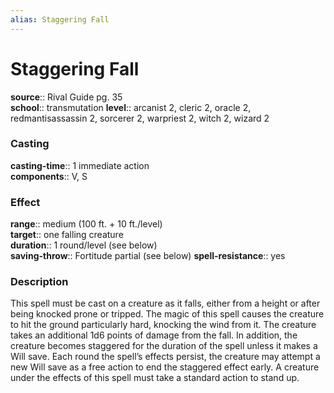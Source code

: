 ```yaml
---
alias: Staggering Fall
---
```


# Staggering Fall 

**source**:: Rival Guide pg. 35  
**school**:: transmutation
**level**:: arcanist 2, cleric 2, oracle 2, redmantisassassin 2, sorcerer 2, warpriest 2, witch 2, wizard 2

### Casting 

**casting-time**:: 1 immediate action  
**components**:: V, S

### Effect 

**range**:: medium (100 ft. + 10 ft./level)  
**target**:: one falling creature  
**duration**:: 1 round/level (see below)  
**saving-throw**:: Fortitude partial (see below)
**spell-resistance**:: yes

### Description 

This spell must be cast on a creature as it falls, either from a height or after being knocked prone or tripped. The magic of this spell causes the creature to hit the ground particularly hard, knocking the wind from it. The creature takes an additional 1d6 points of damage from the fall. In addition, the creature becomes staggered for the duration of the spell unless it makes a Will save. Each round the spell’s effects persist, the creature may attempt a new Will save as a free action to end the staggered effect early. A creature under the effects of this spell must take a standard action to stand up.
